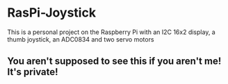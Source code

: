 # RasPi-Joystick

This is a personal project on the Raspberry Pi with an I2C 16x2 display, a thumb joystick, an ADC0834 and two servo motors

## You aren't supposed to see this if you aren't me! It's private!
